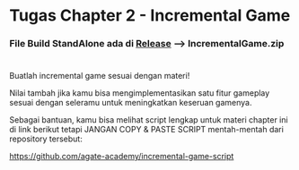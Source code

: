 # Tugas Chapter 2 - Incremental Game

<h3>File Build StandAlone ada di <a href = "https://github.com/NaufalAmajid/Incremental_Game/releases/tag/v1.0">Release</a> --> IncrementalGame.zip </h3>

# <p>
Buatlah incremental game sesuai dengan materi!

Nilai tambah jika kamu bisa mengimplementasikan satu fitur gameplay sesuai dengan seleramu untuk meningkatkan keseruan gamenya. 

Sebagai bantuan, kamu bisa melihat script lengkap untuk materi chapter ini di link berikut tetapi JANGAN COPY & PASTE SCRIPT mentah-mentah dari repository tersebut:

<a href = "https://github.com/agate-academy/incremental-game-script">https://github.com/agate-academy/incremental-game-script</a>
</p>
